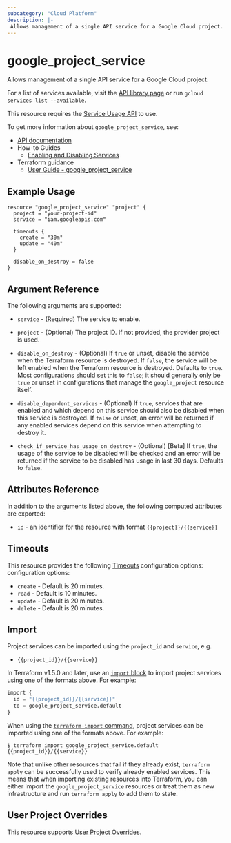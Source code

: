 ```yaml
---
subcategory: "Cloud Platform"
description: |-
 Allows management of a single API service for a Google Cloud project.
---
```


# google_project_service

Allows management of a single API service for a Google Cloud project. 

For a list of services available, visit the [API library page](https://console.cloud.google.com/apis/library)
or run `gcloud services list --available`.

This resource requires the [Service Usage API](https://console.cloud.google.com/apis/library/serviceusage.googleapis.com)
to use.

To get more information about `google_project_service`, see:

* [API documentation](https://cloud.google.com/service-usage/docs/reference/rest/v1/services)
* How-to Guides
    * [Enabling and Disabling Services](https://cloud.google.com/service-usage/docs/enable-disable)
* Terraform guidance
    * [User Guide - google_project_service](/docs/providers/google/guides/google_project_service.html)

## Example Usage

```hcl
resource "google_project_service" "project" {
  project = "your-project-id"
  service = "iam.googleapis.com"

  timeouts {
    create = "30m"
    update = "40m"
  }

  disable_on_destroy = false
}
```

## Argument Reference

The following arguments are supported:

* `service` - (Required) The service to enable.

* `project` - (Optional) The project ID. If not provided, the provider project
is used.

* `disable_on_destroy` - (Optional) If `true` or unset, disable the service when the
Terraform resource is destroyed. If `false`, the service will be left enabled when
the Terraform resource is destroyed. Defaults to `true`. Most configurations should
set this to `false`; it should generally only be `true` or unset in configurations
that manage the `google_project` resource itself.

* `disable_dependent_services` - (Optional) If `true`, services that are enabled
and which depend on this service should also be disabled when this service is
destroyed. If `false` or unset, an error will be returned if any enabled
services depend on this service when attempting to destroy it.

* `check_if_service_has_usage_on_destroy` - (Optional) [Beta] If `true`, the usage of
the service to be disabled will be checked and an error will be returned if the
service to be disabled has usage in last 30 days. Defaults to `false`.

## Attributes Reference

In addition to the arguments listed above, the following computed attributes are
exported:

* `id` - an identifier for the resource with format `{{project}}/{{service}}`

## Timeouts

This resource provides the following
[Timeouts](https://developer.hashicorp.com/terraform/plugin/sdkv2/resources/retries-and-customizable-timeouts) configuration options: configuration options:

- `create` - Default is 20 minutes.
- `read`   - Default is 10 minutes.
- `update` - Default is 20 minutes.
- `delete` - Default is 20 minutes.

## Import

Project services can be imported using the `project_id` and `service`, e.g.

* `{{project_id}}/{{service}}`

In Terraform v1.5.0 and later, use an [`import` block](https://developer.hashicorp.com/terraform/language/import) to import project services using one of the formats above. For example:

```tf
import {
  id = "{{project_id}}/{{service}}"
  to = google_project_service.default
}
```

When using the [`terraform import` command](https://developer.hashicorp.com/terraform/cli/commands/import), project services can be imported using one of the formats above. For example:

```
$ terraform import google_project_service.default {{project_id}}/{{service}}
```

Note that unlike other resources that fail if they already exist,
`terraform apply` can be successfully used to verify already enabled services.
This means that when importing existing resources into Terraform, you can either
import the `google_project_service` resources or treat them as new
infrastructure and run `terraform apply` to add them to state.

## User Project Overrides

This resource supports [User Project Overrides](https://registry.terraform.io/providers/hashicorp/google/latest/docs/guides/provider_reference#user_project_override).
